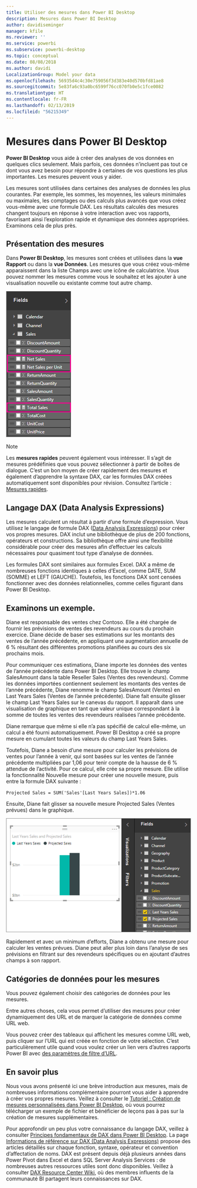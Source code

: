 ```yaml
---
title: Utiliser des mesures dans Power BI Desktop
description: Mesures dans Power BI Desktop
author: davidiseminger
manager: kfile
ms.reviewer: ''
ms.service: powerbi
ms.subservice: powerbi-desktop
ms.topic: conceptual
ms.date: 08/08/2018
ms.author: davidi
LocalizationGroup: Model your data
ms.openlocfilehash: 56935d4c4c30e759056f3d383e40d570bfd81ae8
ms.sourcegitcommit: 5e83fa6c93a0bc6599f76cc070fb0e5c1fce0082
ms.translationtype: HT
ms.contentlocale: fr-FR
ms.lasthandoff: 02/13/2019
ms.locfileid: "56215349"
---
```

# <a name="measures-in-power-bi-desktop"></a>Mesures dans Power BI Desktop

**Power BI Desktop** vous aide à créer des analyses de vos données en quelques clics seulement. Mais parfois, ces données n’incluent pas tout ce dont vous avez besoin pour répondre à certaines de vos questions les plus importantes. Les mesures peuvent vous y aider.

Les mesures sont utilisées dans certaines des analyses de données les plus courantes. Par exemple, les sommes, les moyennes, les valeurs minimales ou maximales, les comptages ou des calculs plus avancés que vous créez vous-même avec une formule DAX. Les résultats calculés des mesures changent toujours en réponse à votre interaction avec vos rapports, favorisant ainsi l’exploration rapide et dynamique des données appropriées. Examinons cela de plus près.

## <a name="understanding-measures"></a>Présentation des mesures

Dans **Power BI Desktop**, les mesures sont créées et utilisées dans la **vue Rapport** ou dans la **vue Données**. Les mesures que vous créez vous-même apparaissent dans la liste Champs avec une icône de calculatrice. Vous pouvez nommer les mesures comme vous le souhaitez et les ajouter à une visualisation nouvelle ou existante comme tout autre champ.

![](media/desktop-measures/measuresinpbid_measinfieldlist.png)

> [!NOTE]
> Les **mesures rapides** peuvent également vous intéresser. Il s’agit de mesures prédéfinies que vous pouvez sélectionner à partir de boîtes de dialogue. C’est un bon moyen de créer rapidement des mesures et également d’apprendre la syntaxe DAX, car les formules DAX créées automatiquement sont disponibles pour révision. Consultez l’article : [Mesures rapides](desktop-quick-measures.md).
> 
> 

## <a name="data-analysis-expressions"></a>Langage DAX (Data Analysis Expressions)

Les mesures calculent un résultat à partir d’une formule d’expression. Vous utilisez le langage de formule DAX ([Data Analysis Expressions](https://msdn.microsoft.com/library/gg413422.aspx)) pour créer vos propres mesures. DAX inclut une bibliothèque de plus de 200 fonctions, opérateurs et constructions. Sa bibliothèque offre ainsi une flexibilité considérable pour créer des mesures afin d’effectuer les calculs nécessaires pour quasiment tout type d’analyse de données.

Les formules DAX sont similaires aux formules Excel. DAX a même de nombreuses fonctions identiques à celles d’Excel, comme DATE, SUM (SOMME) et LEFT (GAUCHE). Toutefois, les fonctions DAX sont censées fonctionner avec des données relationnelles, comme celles figurant dans Power BI Desktop.

## <a name="lets-look-at-an-example"></a>Examinons un exemple.
Diane est responsable des ventes chez Contoso. Elle a été chargée de fournir les prévisions de ventes des revendeurs au cours du prochain exercice. Diane décide de baser ses estimations sur les montants des ventes de l’année précédente, en appliquant une augmentation annuelle de 6 % résultant des différentes promotions planifiées au cours des six prochains mois.

Pour communiquer ces estimations, Diane importe les données des ventes de l’année précédente dans Power BI Desktop. Elle trouve le champ SalesAmount dans la table Reseller Sales (Ventes des revendeurs). Comme les données importées contiennent seulement les montants des ventes de l’année précédente, Diane renomme le champ SalesAmount (Ventes) en Last Years Sales (Ventes de l’année précédente). Diane fait ensuite glisser le champ Last Years Sales sur le canevas du rapport. Il apparaît dans une visualisation de graphique en tant que valeur unique correspondant à la somme de toutes les ventes des revendeurs réalisées l’année précédente.

Diane remarque que même si elle n’a pas spécifié de calcul elle-même, un calcul a été fourni automatiquement. Power BI Desktop a créé sa propre mesure en cumulant toutes les valeurs du champ Last Years Sales.

Toutefois, Diane a besoin d’une mesure pour calculer les prévisions de ventes pour l’année à venir, qui sont basées sur les ventes de l’année précédente multipliées par 1,06 pour tenir compte de la hausse de 6 % attendue de l’activité. Pour ce calcul, elle crée sa propre mesure. Elle utilise la fonctionnalité Nouvelle mesure pour créer une nouvelle mesure, puis entre la formule DAX suivante :

    Projected Sales = SUM('Sales'[Last Years Sales])*1.06

Ensuite, Diane fait glisser sa nouvelle mesure Projected Sales (Ventes prévues) dans le graphique.

![](media/desktop-measures/measuresinpbid_lastyearsales.png)

Rapidement et avec un minimum d’efforts, Diane a obtenu une mesure pour calculer les ventes prévues. Diane peut aller plus loin dans l’analyse de ses prévisions en filtrant sur des revendeurs spécifiques ou en ajoutant d’autres champs à son rapport.

## <a name="data-categories-for-measures"></a>Catégories de données pour les mesures

Vous pouvez également choisir des catégories de données pour les mesures. 

Entre autres choses, cela vous permet d’utiliser des mesures pour créer dynamiquement des URL et de marquer la catégorie de données comme URL web. 

Vous pouvez créer des tableaux qui affichent les mesures comme URL web, puis cliquer sur l’URL qui est créée en fonction de votre sélection. C’est particulièrement utile quand vous voulez créer un lien vers d’autres rapports Power BI avec [des paramètres de filtre d’URL](service-url-filters.md).

## <a name="learn-more"></a>En savoir plus
Nous vous avons présenté ici une brève introduction aux mesures, mais de nombreuses informations complémentaire pourront vous aider à apprendre à créer vos propres mesures. Veillez à consulter le [Tutoriel : Création de mesures personnalisées dans Power BI Desktop](desktop-tutorial-create-measures.md), où vous pourrez télécharger un exemple de fichier et bénéficier de leçons pas à pas sur la création de mesures supplémentaires.  

Pour approfondir un peu plus votre connaissance du langage DAX, veillez à consulter [Principes fondamentaux de DAX dans Power BI Desktop](desktop-quickstart-learn-dax-basics.md). La page [Informations de référence sur DAX (Data Analysis Expressions)](https://msdn.microsoft.com/library/gg413422.aspx) propose des articles détaillés sur chaque fonction, syntaxe, opérateur et convention d’affectation de noms. DAX est présent depuis déjà plusieurs années dans Power Pivot dans Excel et dans SQL Server Analysis Services : de nombreuses autres ressources utiles sont donc disponibles. Veillez à consulter [DAX Resource Center Wiki](http://social.technet.microsoft.com/wiki/contents/articles/1088.dax-resource-center.aspx), où des membres influents de la communauté BI partagent leurs connaissances sur DAX.



